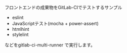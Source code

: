 フロントエンドの成果物をGitLab-CIでテストするサンプル

- eslint
- JavaScriptテスト(mocha + power-assert)
- htmlhint
- stylelint

などをgitlab-ci-multi-runner で実行します。
